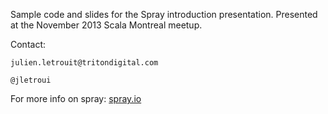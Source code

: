 Sample code and slides for the Spray introduction presentation.
Presented at the November 2013 Scala Montreal meetup.

Contact:

    julien.letrouit@tritondigital.com

    @jletroui

For more info on spray: [spray.io](www.spray.io)
